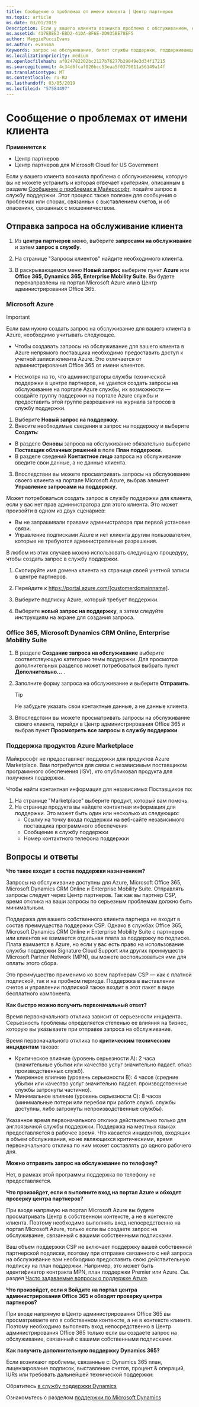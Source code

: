 ```yaml
---
title: Сообщение о проблемах от имени клиента | Центр партнеров
ms.topic: article
ms.date: 03/01/2019
Description: Если у вашего клиента возникла проблема с обслуживанием, которую вы не можете устранить и которая отвечает критериям, описанным в разделе "Сообщение о проблемах в Майкрософт", подайте запрос в службу поддержки.
ms.assetid: 417E8EE3-EBD2-41DA-BF6E-DD935BE78EF5
author: MaggiePucciEvans
ms.author: evansma
Keywords: запрос на обслуживание, билет службы поддержки, поддерживающие назначение, принципу, Azure принципу
ms.localizationpriority: medium
ms.openlocfilehash: af024782202bc2127b76277b29049e3d34f17215
ms.sourcegitcommit: 4c34d6fcaf020bcc53eaa5f0379011a56149a14f
ms.translationtype: MT
ms.contentlocale: ru-RU
ms.lasthandoff: 03/05/2019
ms.locfileid: "57584497"
---
```

# <a name="report-problems-on-behalf-of-a-customer"></a>Сообщение о проблемах от имени клиента

**Применяется к**

-  Центр партнеров
-  Центр партнеров для Microsoft Cloud for US Government


Если у вашего клиента возникла проблема с обслуживанием, которую вы не можете устранить и которая отвечает критериям, описанным в разделе [Сообщение о проблемах в Майкрософт](escalate-problems-to-microsoft.md), подайте запрос в службу поддержки. Этот процесс также полезен для сообщения о проблемах или спорах, связанных с выставлением счетов, и об опасениях, связанных с мошенничеством.

## <a name="submit-a-service-request-for-a-customer"></a>Отправка запроса на обслуживание клиента

1.  Из **центра партнеров** меню, выберите **запросами на обслуживание** и затем **запрос в службу**. 

2.  На странице "Запросы клиентов" найдите необходимого клиента.

3.  В раскрывающемся меню **Новый запрос** выберите пункт **Azure** или **Office 365, Dynamics 365, Enterprise Mobility Suite**. Вы будете перенаправлены на портал Microsoft Azure или в Центр администрирования Office 365.

### <a name="microsoft-azure"></a>Microsoft Azure

> [!IMPORTANT]
> Если вам нужно создать запрос на обслуживание для вашего клиента в Azure, необходимо учитывать следующее.
>
>- Чтобы создавать запросы на обслуживание для вашего клиента в Azure непрямого поставщика необходимо предоставить доступ к учетной записи клиента Azure. Это отличается от администрирования Office 365 от имени клиентов. 
>
>- Несмотря на то, что администраторы службы технической поддержки в центре партнеров, не удается создать запросы на обслуживание на портале Azure службы, их возможности — создайте группу поддержки на портале Azure службы и предоставить этой группе разрешения на журнала запросов в службу поддержки.

1. Выберите **Новый запрос на поддержку**.
2. Внесите необходимые сведения в запрос на поддержку и выберите **Создать**:
-   В разделе **Основы** запроса на обслуживание обязательно выберите **Поставщик облачных решений** в поле **План поддержки**.
-   В разделе сведений **Контактное лицо** запроса на обслуживание введите свои данные, а не данные клиента.

3. Впоследствии вы можете просматривать запросы на обслуживание своего клиента на портале Microsoft Azure, выбрав элемент **Управление запросами на поддержку**.

Может потребоваться создать запрос в службу поддержки для клиента, если у вас нет прав администратора для этого клиента. Это может произойти в одном из двух сценариев: 
 
-   Вы не запрашивали правами администратора при первой установке связи.
-   Управление подписками Azure и нет клиента другим пользователям, которые не требуются административные разрешения.
 
В любом из этих случаев можно использовать следующую процедуру, чтобы создать запрос в службу поддержки. 

1. Скопируйте имя домена клиента на странице своей учетной записи в центре партнеров.

2. Перейдите к https://portal.azure.com/[customerdomainname]. 

3. Выберите подписку Azure, который требует поддержки.

4. Выберите **новый запрос на поддержку**, а затем следуйте инструкциям на экране для создания запроса. 

 
### <a name="office-365-microsoft-dynamics-crm-online-enterprise-mobility-suite"></a>Office 365, Microsoft Dynamics CRM Online, Enterprise Mobility Suite

1. В разделе **Создание запроса на обслуживание** выберите соответствующую категорию темы поддержки. Для просмотра дополнительных разделов может потребоваться выбрать пункт **Дополнительно…** .    
2. Заполните форму запроса на обслуживание и выберите **Отправить**.

   > [!TIP]
   > Не забудьте указать свои контактные данные, а не данные клиента.

3. Впоследствии вы можете просматривать запросы на обслуживание своего клиента, перейдя в Центр администрирования Office 365 и выбрав пункт **Просмотреть все запросы в службу поддержки**.

### <a name="support-for-azure-marketplace-products"></a>Поддержка продуктов Azure Marketplace

Майкрософт не предоставляет поддержки для продуктов Azure Marketplace. Вам потребуется для связи с независимым поставщиком программного обеспечения (ISV), кто опубликовал продукта для получения поддержки.

Чтобы найти контактная информация для независимых Поставщиков по:

1.  На странице "Marketplace" выберите продукт, который вам помочь.
2.  На странице продукта вы найдете контактная информация для поддержки. Это может быть один или несколько из следующих:
    - Ссылку на точку входа поддержки на веб-сайте независимого поставщика программного обеспечения
    - Сообщение в службу поддержки 
    - Номер контактного телефона поддержки

## <a name="faq"></a>Вопросы и ответы

**Что такое входит в состав поддержки назначением?**

Запросы на обслуживание доступны для Azure, Microsoft Office 365, Microsoft Dynamics CRM Online и Enterprise Mobility Suite. Отправлять запросы следует через Центр партнеров. Так как вы партнер CSP, время отклика на ваши запросы по серьезным проблемам должно быть минимальным.

Поддержка для вашего собственного клиента партнера не входит в состав преимущества поддержки CSP. Однако в службах Office 365, Microsoft Dynamics CRM Online и Enterprise Mobility Suite с партнеров или клиентов не взимается отдельная плата за поддержку по подписке. Плата взимается в Azure, но если у вас есть право на использование службы поддержки Signature Cloud Support или других преимуществ Microsoft Partner Network (MPN), вы можете воспользоваться ими для оплаты этого сбора.

Это преимущество применимо ко всем партнерам CSP — как с платной подпиской, так и на пробном периоде. Поддержка в выставлении счетов и управлении подпиской также входит в этот пакет в виде бесплатного компонента.

**Как быстро можно получить первоначальный ответ?**

Время первоначального отклика зависит от серьезности инцидента. Серьезность проблемы определяется степенью ее влияния на бизнес, которую вы указываете при отправке запроса на обслуживание.

Время первоначального отклика по **критическим техническим инцидентам** таково:

-   Критическое влияние (уровень серьезности A): 2 часа (значительные убытки или качество услуг значительно падает. отказ производственных служб).
-   Умеренное влияние (уровень серьезности B): 4 часов (средние убытки или качество услуг значительно падает. производственные службы затронуты частично).
-   Минимальное влияние (уровень серьезности C): 8 часов (минимальные потери или перебои при работе служб. службы доступны, либо затронуты непроизводственные службы).

Указанное время первоначального отклика действительно только для англоязычной службы поддержки. Поддержка на местных языках предоставляется в рабочее время.
Что касается инцидентов, входящих в объем обслуживания, но не являющихся критическими, время первоначального отклика по ним может составлять до одного рабочего дня.

**Можно отправить запрос на обслуживание по телефону?**

Нет, в рамках этой программы поддержка по телефону не предоставляется.

**Что произойдет, если я выполните вход на портал Azure и обходят проверку центра партнеров?**

При входе напрямую на портал Microsoft Azure вы будете просматривать Центр в собственном контексте, а не в контексте клиента. Поэтому необходимо выполнять вход непосредственно на портал Microsoft Azure, только если вы создаете запрос на обслуживание, связанный с вашими собственными подписками.

Ваш объем поддержки CSP не включает поддержку вашей собственной партнерской подписки, поэтому при отправке связанного с ней запроса на обслуживание вам необходимо предоставить свою действительную подписку на план поддержки. Например, это может быть идентификатор контракта MPN, план поддержки Premier или Azure. См. раздел [Часто задаваемые вопросы о поддержке Azure](https://go.microsoft.com/fwlink/?LinkId=717532).

**Что произойдет, если я Войдите на портал центра администрирования Office 365 и обходят проверку центра партнеров?**

При входе напрямую в Центр администрирования Office 365 вы просматриваете его в собственном контексте, а не в контексте клиента. Поэтому необходимо выполнять вход непосредственно в Центр администрирования Office 365 только если вы создаете запрос на обслуживание, связанный с вашими собственными подписками.

**Как получить дополнительную поддержку Dynamics 365?**

Если возникают проблемы, связанные с: Dynamics 365 план, лицензирование подписок, выставление счетов, процент & операций, IURs или требовать дальнейшей технической поддержки:
 
Обратитесь [в службу поддержки Dynamics](https://docs.microsoft.com/dynamics365/customer-engagement/admin/contact-technical-support)

Ознакомьтесь с разделом [поддержки по Microsoft Dynamics](https://support.microsoft.com/help/4052881/faq-microsoft-dynamics-365-for-unified-operations-iur)



